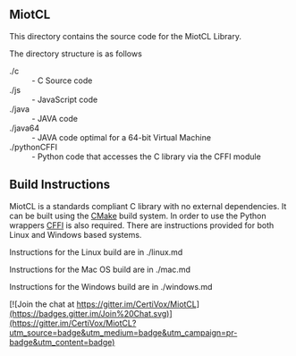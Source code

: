 <h2>MiotCL</h2>

<p>This directory contains the source code for the MiotCL Library.</p>

<p>The directory structure is as follows</p>

<dl>
  <dt>./c</dt>
  <dd>- C Source code</dd>
  <dt>./js</dt>
  <dd>- JavaScript code</dd>
  <dt>./java</dt>
  <dd>- JAVA code</dd>
  <dt>./java64</dt>
  <dd>- JAVA code optimal for a 64-bit Virtual Machine</dd>
  <dt>./pythonCFFI</dt>
  <dd>- Python code that accesses the C library via the CFFI module</dd>
</dl>

<h2>Build Instructions</h2>

<p>MiotCL is a standards compliant C library with no external dependencies. It
can be built using the <a href="http://www.cmake.org">CMake</a> build system.
In order to use the  Python wrappers <a href="https://cffi.readthedocs.org/en/release-0.8/">CFFI</a> is also
required. There are instructions provided for both Linux and Windows based systems.</p>

<p>Instructions for the Linux build are in ./linux.md</p>

<p>Instructions for the Mac OS build are in ./mac.md</p>

<p>Instructions for the Windows build are in ./windows.md</p>



[![Join the chat at https://gitter.im/CertiVox/MiotCL](https://badges.gitter.im/Join%20Chat.svg)](https://gitter.im/CertiVox/MiotCL?utm_source=badge&utm_medium=badge&utm_campaign=pr-badge&utm_content=badge)